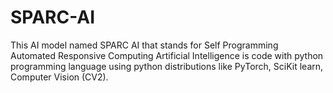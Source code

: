 # SPARC-AI
This AI model named SPARC AI that stands for Self Programming Automated Responsive Computing Artificial Intelligence is code with python programming language using python distributions like PyTorch, SciKit learn, Computer Vision (CV2). 
